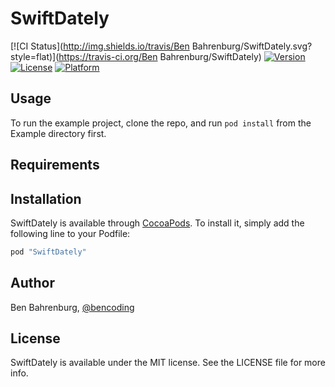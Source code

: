 # SwiftDately

[![CI Status](http://img.shields.io/travis/Ben Bahrenburg/SwiftDately.svg?style=flat)](https://travis-ci.org/Ben Bahrenburg/SwiftDately)
[![Version](https://img.shields.io/cocoapods/v/SwiftDately.svg?style=flat)](http://cocoapods.org/pods/SwiftDately)
[![License](https://img.shields.io/cocoapods/l/SwiftDately.svg?style=flat)](http://cocoapods.org/pods/SwiftDately)
[![Platform](https://img.shields.io/cocoapods/p/SwiftDately.svg?style=flat)](http://cocoapods.org/pods/SwiftDately)

## Usage

To run the example project, clone the repo, and run `pod install` from the Example directory first.

## Requirements

## Installation

SwiftDately is available through [CocoaPods](http://cocoapods.org). To install
it, simply add the following line to your Podfile:

```ruby
pod "SwiftDately"
```

## Author

Ben Bahrenburg, [@bencoding](http://twitter.com/bencoding)

## License

SwiftDately is available under the MIT license. See the LICENSE file for more info.
